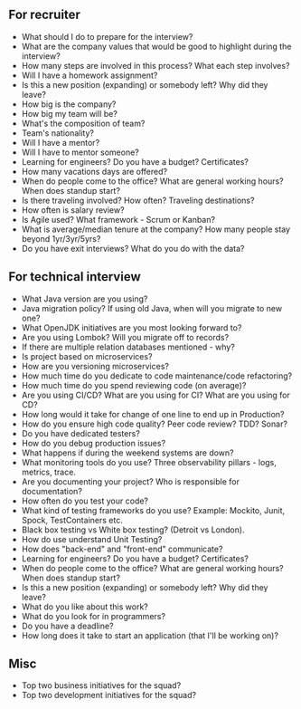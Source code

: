 
## For recruiter

* What should I do to prepare for the interview?
* What are the company values that would be good to highlight during the interview?
* How many steps are involved in this process? What each step involves?
* Will I have a homework assignment?
* Is this a new position (expanding) or somebody left? Why did they leave?
* How big is the company?
* How big my team will be?
* What's the composition of team?
* Team's nationality?
* Will I have a mentor?
* Will I have to mentor someone?
* Learning for engineers? Do you have a budget? Certificates?
* How many vacations days are offered?
* When do people come to the office? What are general working hours? When does standup start?
* Is there traveling involved? How often? Traveling destinations?
* How often is salary review?
* Is Agile used? What framework - Scrum or Kanban?
* What is average/median tenure at the company? How many people stay beyond 1yr/3yr/5yrs?
* Do you have exit interviews? What do you do with the data?

## For technical interview

* What Java version are you using?
* Java migration policy? If using old Java, when will you migrate to new one?
* What OpenJDK initiatives are you most looking forward to?
* Are you using Lombok? Will you migrate off to records?
* If there are multiple relation databases mentioned - why?
* Is project based on microservices?
* How are you versioning microservices?
* How much time do you dedicate to code maintenance/code refactoring?
* How much time do you spend reviewing code (on average)?
* Are you using CI/CD? What are you using for CI? What are you using for CD?
* How long would it take for change of one line to end up in Production?
* How do you ensure high code quality? Peer code review? TDD? Sonar?
* Do you have dedicated testers?
* How do you debug production issues?
* What happens if during the weekend systems are down?
* What monitoring tools do you use? Three observability pillars - logs, metrics, trace.
* Are you documenting your project? Who is responsible for documentation?
* How often do you test your code?
* What kind of testing frameworks do you use? Example: Mockito, Junit, Spock, TestContainers etc.
* Black box testing vs White box testing? (Detroit vs London).
* How do use understand Unit Testing?
* How does "back-end" and "front-end" communicate?
* Learning for engineers? Do you have a budget? Certificates?
* When do people come to the office? What are general working hours? When does standup start?
* Is this a new position (expanding) or somebody left? Why did they leave?
* What do you like about this work?
* What do you look for in programmers?
* Do you have a deadline?
* How long does it take to start an application (that I'll be working on)?

## Misc

* Top two business initiatives for the squad?
* Top two development initiatives for the squad?
